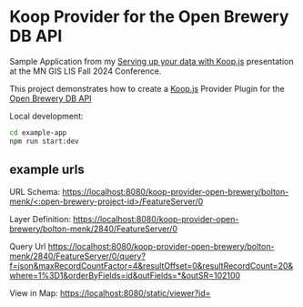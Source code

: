 # Koop Provider for the Open Brewery DB API

Sample Application from my [Serving up your data with Koop.js](https://gis.bolton-menk.com/presentations/serving-data-with-koop-2024) presentation at the MN GIS LIS Fall 2024 Conference.

This project demonstrates how to create a [Koop.js](https://koopjs.github.io/docs/basics/what-is-koop) Provider Plugin for the [Open Brewery DB API](https://www.openbrewerydb.org/documentation)

Local development:

```sh
cd example-app
npm run start:dev
```

## example urls

URL Schema: 
[https://localhost:8080/koop-provider-open-brewery/bolton-menk/<:open-brewery-project-id>/FeatureServer/0](https://localhost:8080/koop-provider-open-brewery/bolton-menk/2840/FeatureServer/0)

Layer Definition:
[https://localhost:8080/koop-provider-open-brewery/bolton-menk/2840/FeatureServer/0](https://localhost:8080/koop-provider-open-brewery/bolton-menk/2840/FeatureServer/0)

Query Url
[https://localhost:8080/koop-provider-open-brewery/bolton-menk/2840/FeatureServer/0/query?f=json&maxRecordCountFactor=4&resultOffset=0&resultRecordCount=20&where=1%3D1&orderByFields=id&outFields=*&outSR=102100](https://localhost:8080/koop-provider-open-brewery/bolton-menk/2840/FeatureServer/0/query?f=json&maxRecordCountFactor=4&resultOffset=0&resultRecordCount=20&where=1%3D1&orderByFields=id&outFields=*&outSR=102100])

View in Map:
[https://localhost:8080/static/viewer?id=<open-brewery-project-id>](https://localhost:8080/static/viewer.html?id=2840)

